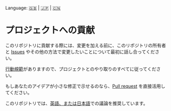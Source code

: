 Language: [🇬🇧](./CONTRIBUTING.md) | [🇯🇵](./CONTRIBUTING.ja.md) | [🇨🇳](./CONTRIBUTING.zh.md)

# プロジェクトへの貢献

このリポジトリに貢献する際には、変更を加える前に、このリポジトリの所有者と [Issues](https://github.com/kurone-kito/setup.rpi/issues) やその他の方法で変更したいことについて最初に話し合ってください。

[行動規範](./CODE_OF_CONDUCT.ja.md)がありますので、プロジェクトとのやり取りのすべてに従ってください。

もしあなたのアイデアが小さな修正で示せるのなら、[Pull request](https://github.com/kurone-kito/setup.rpi/pulls) を直接活用してください。

このリポジトリでは、[英語、または日本語](https://translate.google.com/)での議論を推奨しています。
